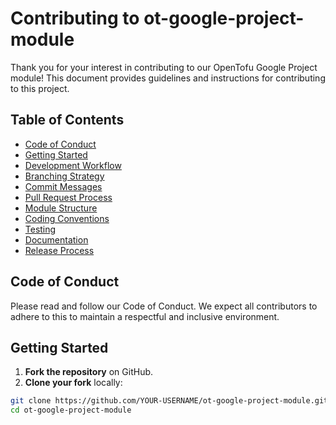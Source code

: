 # Contributing to ot-google-project-module

Thank you for your interest in contributing to our OpenTofu Google Project
module! This document provides guidelines and instructions for contributing
to this project.

## Table of Contents

- [Code of Conduct](#code-of-conduct)
- [Getting Started](#getting-started)
- [Development Workflow](#development-workflow)
- [Branching Strategy](#branching-strategy)
- [Commit Messages](#commit-messages)
- [Pull Request Process](#pull-request-process)
- [Module Structure](#module-structure)
- [Coding Conventions](#coding-conventions)
- [Testing](#testing)
- [Documentation](#documentation)
- [Release Process](#release-process)

## Code of Conduct

Please read and follow our Code of Conduct. We expect all contributors to
adhere to this to maintain a respectful and inclusive environment.

## Getting Started

1. **Fork the repository** on GitHub.
2. **Clone your fork** locally:

```bash
git clone https://github.com/YOUR-USERNAME/ot-google-project-module.git
cd ot-google-project-module
